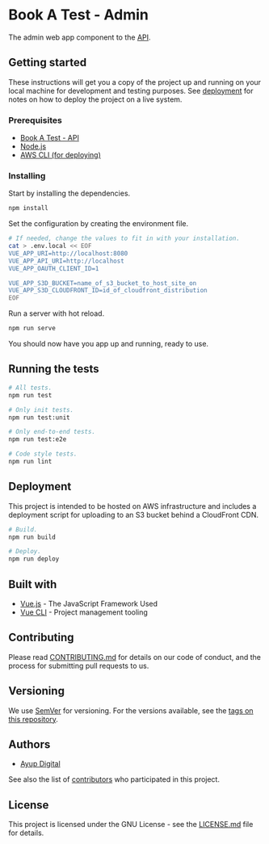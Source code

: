 # Book A Test - Admin

The admin web app component to the [API](https://github.com/BookATest/api).

## Getting started

These instructions will get you a copy of the project up and running on your local machine for development and testing purposes. See [deployment](https://github.com/BookATest/admin#deployment) for notes on how to deploy the project on a live system.

### Prerequisites

* [Book A Test - API](https://github.com/BookATest/api)
* [Node.js](https://nodejs.org)
* [AWS CLI (for deploying)](https://aws.amazon.com/cli)

### Installing

Start by installing the dependencies.

```bash
npm install
```

Set the configuration by creating the environment file.

```bash
# If needed, change the values to fit in with your installation.
cat > .env.local << EOF
VUE_APP_URI=http://localhost:8080
VUE_APP_API_URI=http://localhost
VUE_APP_OAUTH_CLIENT_ID=1

VUE_APP_S3D_BUCKET=name_of_s3_bucket_to_host_site_on
VUE_APP_S3D_CLOUDFRONT_ID=id_of_cloudfront_distribution
EOF
```

Run a server with hot reload.

```bash
npm run serve
```

You should now have you app up and running, ready to use.

## Running the tests
```bash
# All tests.
npm run test

# Only init tests.
npm run test:unit

# Only end-to-end tests.
npm run test:e2e

# Code style tests.
npm run lint
```

## Deployment

This project is intended to be hosted on AWS infrastructure and includes a deployment script for uploading to an S3 bucket behind a CloudFront CDN.

```bash
# Build.
npm run build

# Deploy.
npm run deploy
```

## Built with

* [Vue.js](https://vuejs.org) - The JavaScript Framework Used
* [Vue CLI](https://cli.vuejs.org) - Project management tooling

## Contributing

Please read [CONTRIBUTING.md](CONTRIBUTING.md) for details on our code of conduct, and the
process for submitting pull requests to us.

## Versioning

We use [SemVer](http://semver.org/) for versioning. For the versions available, see the
[tags on this repository](https://github.com/BookATest/admin/tags).

## Authors

* [Ayup Digital](https://ayup.agency/)

See also the list of [contributors](https://github.com/BookATest/admin/contributors) who
participated in this project.

## License

This project is licensed under the GNU License - see the [LICENSE.md](LICENSE.md) file for details.

